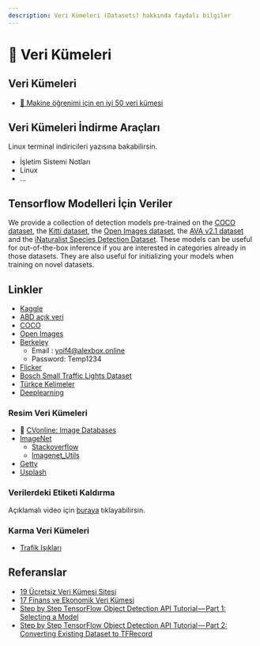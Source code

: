```yaml
---
description: Veri Kümeleri (Datasets) hakkında faydalı bilgiler
---
```


# 💽 Veri Kümeleri

## Veri Kümeleri

* [🌟 Makine öğrenimi için en iyi 50 veri kümesi](https://lionbridge.ai/datasets/the-50-best-free-datasets-for-machine-learning/)

## Veri Kümeleri İndirme Araçları

Linux terminal indiricileri yazısına bakabilirsin.

* İşletim Sistemi Notları
* Linux
* ...

## Tensorflow Modelleri İçin Veriler

We provide a collection of detection models pre-trained on the [COCO dataset](http://mscoco.org), the [Kitti dataset](http://www.cvlibs.net/datasets/kitti/), the [Open Images dataset](https://github.com/openimages/dataset), the [AVA v2.1 dataset](https://research.google.com/ava/) and the [iNaturalist Species Detection Dataset](https://github.com/visipedia/inat_comp/blob/master/2017/README.md#bounding-boxes). These models can be useful for out-of-the-box inference if you are interested in categories already in those datasets. They are also useful for initializing your models when training on novel datasets.

## Linkler

* [Kaggle](https://www.kaggle.com)
* [ABD açık veri](https://www.data.gov/)
* [COCO](http://cocodataset.org/)
* [Open Images](https://storage.googleapis.com/openimages/web/index.html)
* [Berkeley](https://bdd-data.berkeley.edu/)
  * Email : yoif4@alexbox.online
  * Password: Temp1234
* [Flicker](https://www.flickr.com/)
* [Bosch Small Traffic Lights Dataset](https://hci.iwr.uni-heidelberg.de/node/6132/download/ce3ac63791d0a77612a4f8a857ec2a7b)
* [Türkçe Kelimeler](https://drive.google.com/open?id=1TOEqrRNmwJOa08F1lYgLz_HNL3WOppoA)
* [Deeplearning](http://deeplearning.net/datasets/)

### Resim Veri Kümeleri

* 🚀 [CVonline: Image Databases](http://homepages.inf.ed.ac.uk/rbf/CVonline/Imagedbase.htm#language)
* [ImageNet](http://www.image-net.org/index)
  * [Stackoverflow](https://stackoverflow.com/a/48974854/9770490)
  * [Imagenet\_Utils](https://github.com/tzutalin/ImageNet_Utils)
* [Getty](https://www.gettyimages.com/)
* [Usplash](https://unsplash.com/)

### Verilerdeki Etiketi Kaldırma

Açıklamalı video için [buraya](https://www.youtube.com/watch?v=zphUGNbs4Do) tıklayabilirsin.

### Karma Veri Kümeleri

* [Trafik Işıkları](https://www.kaggle.com/mbornoe/lisa-traffic-light-dataset/version/2)

## Referanslar

* [19 Ücretsiz Veri Kümesi Sitesi](https://www.springboard.com/blog/free-public-data-sets-data-science-project/)
* [17 Finans ve Ekonomik Veri Kümesi](https://gengo.ai/datasets/17-best-finance-economic-datasets-for-machine-learning/?utm_campaign=c&utm_medium=quora&utm_source=rei)
* [Step by Step TensorFlow Object Detection API Tutorial — Part 1: Selecting a Model](https://medium.com/@WuStangDan/step-by-step-tensorflow-object-detection-api-tutorial-part-1-selecting-a-model-a02b6aabe39e)
* [Step by Step TensorFlow Object Detection API Tutorial — Part 2: Converting Existing Dataset to TFRecord](https://medium.com/@WuStangDan/step-by-step-tensorflow-object-detection-api-tutorial-part-2-converting-dataset-to-tfrecord-47f24be9248d)

